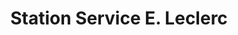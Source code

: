 ---
title: "Station Service E. Leclerc"
url: /linxe/station-service-e-leclerc/
shop: Gasflaschen
---